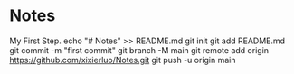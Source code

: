 # Notes
My First Step.
echo "# Notes" >> README.md
git init
git add README.md
git commit -m "first commit"
git branch -M main
git remote add origin https://github.com/xixierluo/Notes.git
git push -u origin main
